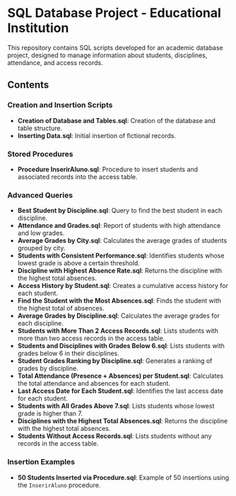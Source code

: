 # SQL Database Project - Educational Institution

This repository contains SQL scripts developed for an academic database project, designed to manage information about students, disciplines, attendance, and access records.

## Contents

### **Creation and Insertion Scripts**
- **Creation of Database and Tables.sql**: Creation of the database and table structure.
- **Inserting Data.sql**: Initial insertion of fictional records.

### **Stored Procedures**
- **Procedure InserirAluno.sql**: Procedure to insert students and associated records into the access table.

### **Advanced Queries**
- **Best Student by Discipline.sql**: Query to find the best student in each discipline.
- **Attendance and Grades.sql**: Report of students with high attendance and low grades.
- **Average Grades by City.sql**: Calculates the average grades of students grouped by city.
- **Students with Consistent Performance.sql**: Identifies students whose lowest grade is above a certain threshold.
- **Discipline with Highest Absence Rate.sql**: Returns the discipline with the highest total absences.
- **Access History by Student.sql**: Creates a cumulative access history for each student.
- **Find the Student with the Most Absences.sql**: Finds the student with the highest total of absences.
- **Average Grades by Discipline.sql**: Calculates the average grades for each discipline.
- **Students with More Than 2 Access Records.sql**: Lists students with more than two access records in the access table.
- **Students and Disciplines with Grades Below 6.sql**: Lists students with grades below 6 in their disciplines.
- **Student Grades Ranking by Discipline.sql**: Generates a ranking of grades by discipline.
- **Total Attendance (Presence + Absences) per Student.sql**: Calculates the total attendance and absences for each student.
- **Last Access Date for Each Student.sql**: Identifies the last access date for each student.
- **Students with All Grades Above 7.sql**: Lists students whose lowest grade is higher than 7.
- **Disciplines with the Highest Total Absences.sql**: Returns the discipline with the highest total absences.
- **Students Without Access Records.sql**: Lists students without any records in the access table.

### **Insertion Examples**
- **50 Students Inserted via Procedure.sql**: Example of 50 insertions using the `InserirAluno` procedure.

